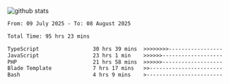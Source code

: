 
![github stats](https://github-readme-stats.vercel.app/api?username=realmahd1&show_icons=true&theme=codeSTACKr&hide_rank=true&count_private=true)

<!--START_SECTION:waka-->

```txt
From: 09 July 2025 - To: 08 August 2025

Total Time: 95 hrs 23 mins

TypeScript                 30 hrs 39 mins  >>>>>>>>-----------------   32.15 %
JavaScript                 23 hrs 1 min    >>>>>>-------------------   24.13 %
PHP                        21 hrs 58 mins  >>>>>>-------------------   23.04 %
Blade Template             7 hrs 17 mins   >>-----------------------   07.64 %
Bash                       4 hrs 9 mins    >------------------------   04.36 %
```

<!--END_SECTION:waka-->
